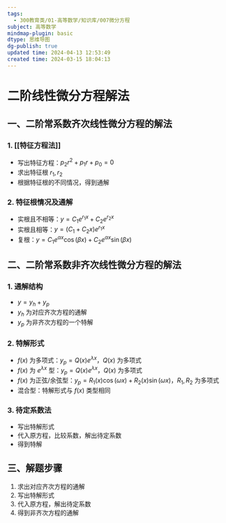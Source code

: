 ```yaml
---
tags:
  - 300教育类/01-高等数学/知识库/007微分方程
subject: 高等数学
mindmap-plugin: basic
dtype: 思维导图
dg-publish: true
updated time: 2024-04-13 12:53:49
created time: 2024-03-15 18:04:13
---
```

# 二阶线性微分方程解法
## 一、二阶常系数齐次线性微分方程的解法
### 1. [[特征方程法]]
- 写出特征方程：$p_2r^2 + p_1r + p_0 = 0$
- 求出特征根 $r_1, r_2$
- 根据特征根的不同情况，得到通解
### 2. 特征根情况及通解
- 实根且不相等：$y = C_1e^{r_1x} + C_2e^{r_2x}$
- 实根且相等：$y = (C_1 + C_2x)e^{r_1x}$
- 复根：$y = C_1e^{\alpha x}\cos(\beta x) + C_2e^{\alpha x}\sin(\beta x)$
## 二、二阶常系数非齐次线性微分方程的解法
### 1. 通解结构
- $y = y_h + y_p$
- $y_h$ 为对应齐次方程的通解
- $y_p$ 为非齐次方程的一个特解
### 2. 特解形式
- $f(x)$ 为多项式：$y_p = Q(x)e^{\lambda x}$，$Q(x)$ 为多项式
- $f(x)$ 为 $e^{\lambda x}$ 型：$y_p = Q(x)e^{\lambda x}$，$Q(x)$ 为多项式
- $f(x)$ 为正弦/余弦型：$y_p = R_1(x)\cos(\omega x) + R_2(x)\sin(\omega x)$，$R_1, R_2$ 为多项式
- 混合型：特解形式与 $f(x)$ 类型相同
### 3. 待定系数法
- 写出特解形式
- 代入原方程，比较系数，解出待定系数
- 得到特解
## 三、解题步骤
1. 求出对应齐次方程的通解
2. 写出特解形式
3. 代入原方程，解出待定系数
4. 得到非齐次方程的通解

